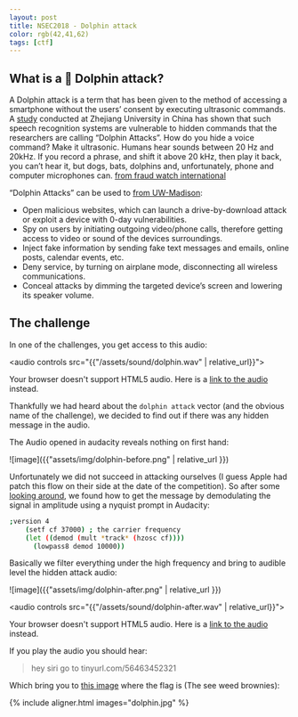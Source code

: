 ```yaml
---
layout: post
title: NSEC2018 - Dolphin attack
color: rgb(42,41,62)
tags: [ctf]
---
```


## What is a 🐬 Dolphin attack?

A Dolphin attack is a term that has been given to the method of accessing a smartphone 
without the users’ consent by executing ultrasonic commands.
A [study](https://arxiv.org/abs/1708.09537) conducted at Zhejiang University in China has shown that such speech recognition systems
 are vulnerable to hidden commands that the researchers are calling “Dolphin Attacks”.
How do you hide a voice command? Make it ultrasonic. Humans hear sounds between 20 Hz and 20kHz. 
If you record a phrase, and shift it above 20 kHz, then play it back, you can’t hear it, but dogs, bats, dolphins and,
 unfortunately, phone and computer microphones can. [from fraud watch international](https://fraudwatchinternational.com/expert-explanations/what-is-a-dolphin-attack/)

“Dolphin Attacks” can be used to [from UW-Madison](https://it.wisc.edu/news/dolphin-attack-hacking-phones-via-ultrasound/):

  - Open malicious websites, which can launch a drive-by-download attack or exploit a device with 0-day vulnerabilities.
  - Spy on users by initiating outgoing video/phone calls, therefore getting access to video or sound of the devices surroundings.
  - Inject fake information by sending fake text messages and emails, online posts, calendar events, etc.
  - Deny service, by turning on airplane mode, disconnecting all wireless communications.
  - Conceal attacks by dimming the targeted device’s screen and lowering its speaker volume.    

## The challenge

In one of the challenges, you get access to this audio:

<audio controls src="{{"/assets/sound/dolphin.wav" | relative_url}}">
<p>Your browser doesn't support HTML5 audio. Here is a <a href="{{"/assets/sound/dolphin.wav" | relative_url}}">link to the audio</a> instead.</p></audio>

Thankfully we had heard about the `dolphin attack` vector (and the obvious name of the challenge),
 we decided to find out if there was any hidden message in the audio.

The Audio opened in audacity reveals nothing on first hand:

![image]({{"assets/img/dolphin-before.png" | relative_url }})

Unfortunately we did not succeed in attacking ourselves (I guess Apple had patch this flow on their side at the date of the competition).
So after some [looking around](https://forum.audacityteam.org/viewtopic.php?t=95331), we found how to get the message by demodulating the signal 
in amplitude using a nyquist prompt in Audacity:

```bash
;version 4
    (setf cf 37000) ; the carrier frequency
    (let ((demod (mult *track* (hzosc cf))))
      (lowpass8 demod 10000))
```

Basically we filter everything under the high frequency and bring to audible level the hidden attack audio:
 
![image]({{"assets/img/dolphin-after.png" | relative_url }})

<audio controls src="{{"/assets/sound/dolphin-after.wav" | relative_url}}">
<p>Your browser doesn't support HTML5 audio. Here is a <a href="{{"/assets/sound/dolphin.wav" | relative_url}}">link to the audio</a> instead.</p></audio>

If you play the audio you should hear:

> hey siri go to tinyurl.com/56463452321

Which bring you to [this image](tinyurl.com/56463452321) where the flag is (The see weed brownies):

{% include aligner.html images="dolphin.jpg" %}
